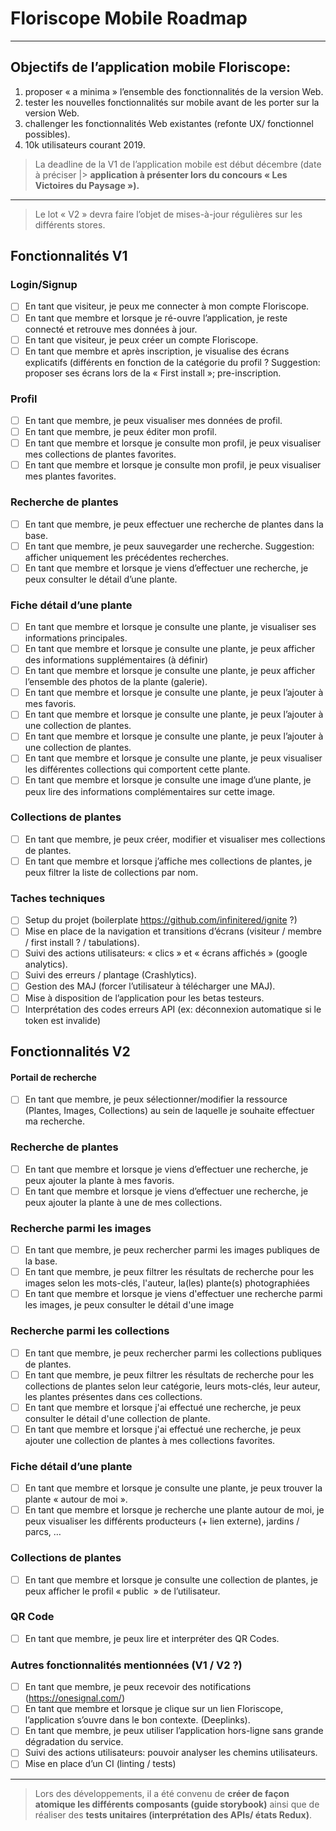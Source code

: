 # Floriscope Mobile Roadmap

---

## Objectifs de l’application mobile Floriscope:

1.  proposer « a minima » l’ensemble des fonctionnalités de la version Web.
2.  tester les nouvelles fonctionnalités sur mobile avant de les porter sur la version Web.
3.  challenger les fonctionnalités Web existantes (refonte UX/ fonctionnel possibles).
4.  10k utilisateurs courant 2019.

> La deadline de la V1 de l’application mobile est début décembre (date à préciser |> **application à présenter lors du concours « Les Victoires du Paysage »).**

---

> Le lot « V2 » devra faire l’objet de mises-à-jour régulières sur les différents stores.

## Fonctionnalités V1

### Login/Signup

* [ ] En tant que visiteur, je peux me connecter à mon compte Floriscope.
* [ ] En tant que membre et lorsque je ré-ouvre l’application, je reste connecté et retrouve mes données à jour.
* [ ] En tant que visiteur, je peux créer un compte Floriscope.
* [ ] En tant que membre et après inscription, je visualise des écrans explicatifs (différents en fonction de la catégorie du profil ? Suggestion: proposer ses écrans lors de la « First install »; pre-inscription.

### Profil

* [ ] En tant que membre, je peux visualiser mes données de profil.
* [ ] En tant que membre, je peux éditer mon profil.
* [ ] En tant que membre et lorsque je consulte mon profil, je peux visualiser mes collections de plantes favorites.
* [ ] En tant que membre et lorsque je consulte mon profil, je peux visualiser mes plantes favorites.

### Recherche de plantes

* [ ] En tant que membre, je peux effectuer une recherche de plantes dans la base.
* [ ] En tant que membre, je peux sauvegarder une recherche. Suggestion: afficher uniquement les précédentes recherches.
* [ ] En tant que membre et lorsque je viens d’effectuer une recherche, je peux consulter le détail d’une plante.

### Fiche détail d’une plante

* [ ] En tant que membre et lorsque je consulte une plante, je visualiser ses informations principales.
* [ ] En tant que membre et lorsque je consulte une plante, je peux afficher des informations supplémentaires (à définir)
* [ ] En tant que membre et lorsque je consulte une plante, je peux afficher l’ensemble des photos de la plante (galerie).
* [ ] En tant que membre et lorsque je consulte une plante, je peux l’ajouter à mes favoris.
* [ ] En tant que membre et lorsque je consulte une plante, je peux l’ajouter à une collection de plantes.
* [ ] En tant que membre et lorsque je consulte une plante, je peux l’ajouter à une collection de plantes.
* [ ] En tant que membre et lorsque je consulte une plante, je peux visualiser les différentes collections qui comportent cette plante.
* [ ] En tant que membre et lorsque je consulte une image d’une plante, je peux lire des informations complémentaires sur cette image.

### Collections de plantes

* [ ] En tant que membre, je peux créer, modifier et visualiser mes collections de plantes.
* [ ] En tant que membre et lorsque j’affiche mes collections de plantes, je peux filtrer la liste de collections par nom.

### Taches techniques

* [ ] Setup du projet (boilerplate https://github.com/infinitered/ignite ?)
* [ ] Mise en place de la navigation et transitions d’écrans (visiteur / membre / first install ? / tabulations).
* [ ] Suivi des actions utilisateurs: « clics » et « écrans affichés » (google analytics).
* [ ] Suivi des erreurs / plantage (Crashlytics).
* [ ] Gestion des MAJ (forcer l’utilisateur à télécharger une MAJ).
* [ ] Mise à disposition de l’application pour les betas testeurs.
* [ ] Interprétation des codes erreurs API (ex: déconnexion automatique si le token est invalide)

## Fonctionnalités V2

#### Portail de recherche

* [ ] En tant que membre, je peux sélectionner/modifier la ressource (Plantes, Images, Collections) au sein de laquelle je souhaite effectuer ma recherche.

### Recherche de plantes

* [ ] En tant que membre et lorsque je viens d’effectuer une recherche, je peux ajouter la plante à mes favoris.
* [ ] En tant que membre et lorsque je viens d’effectuer une recherche, je peux ajouter la plante à une de mes collections.

### Recherche parmi les images

* [ ] En tant que membre, je peux rechercher parmi les images publiques de la base.
* [ ] En tant que membre, je peux filtrer les résultats de recherche pour les images selon les mots-clés, l'auteur, la(les) plante(s) photographiées
* [ ] En tant que membre et lorsque je viens d'effectuer une recherche parmi les images, je peux consulter le détail d'une image

### Recherche parmi les collections

* [ ] En tant que membre, je peux rechercher parmi les collections publiques de plantes.
* [ ] En tant que membre, je peux filtrer les résultats de recherche pour les collections de plantes selon leur catégorie, leurs mots-clés, leur auteur, les plantes présentes dans ces collections.
* [ ] En tant que membre et lorsque j'ai effectué une recherche, je peux consulter le détail d'une collection de plante.
* [ ] En tant que membre et lorsque j'ai effectué une recherche, je peux ajouter une collection de plantes à mes collections favorites.

### Fiche détail d’une plante

* [ ] En tant que membre et lorsque je consulte une plante, je peux trouver la plante « autour de moi ».
* [ ] En tant que membre et lorsque je recherche une plante autour de moi, je peux visualiser les différents producteurs (+ lien externe), jardins / parcs, …

### Collections de plantes

* [ ] En tant que membre et lorsque je consulte une collection de plantes, je peux afficher le profil « public  » de l’utilisateur.

### QR Code

* [ ] En tant que membre, je peux lire et interpréter des QR Codes.

### Autres fonctionnalités mentionnées (V1 / V2 ?)

* [ ] En tant que membre, je peux recevoir des notifications (https://onesignal.com/)
* [ ] En tant que membre et lorsque je clique sur un lien Floriscope, l’application s’ouvre dans le bon contexte. (Deeplinks).
* [ ] En tant que membre, je peux utiliser l’application hors-ligne sans grande dégradation du service.
* [ ] Suivi des actions utilisateurs: pouvoir analyser les chemins utilisateurs.
* [ ] Mise en place d’un CI (linting / tests)

---

> Lors des développements, il a été convenu de **créer de façon atomique les différents composants (guide storybook)** ainsi que de réaliser des **tests unitaires (interprétation des APIs/ états Redux)**.
